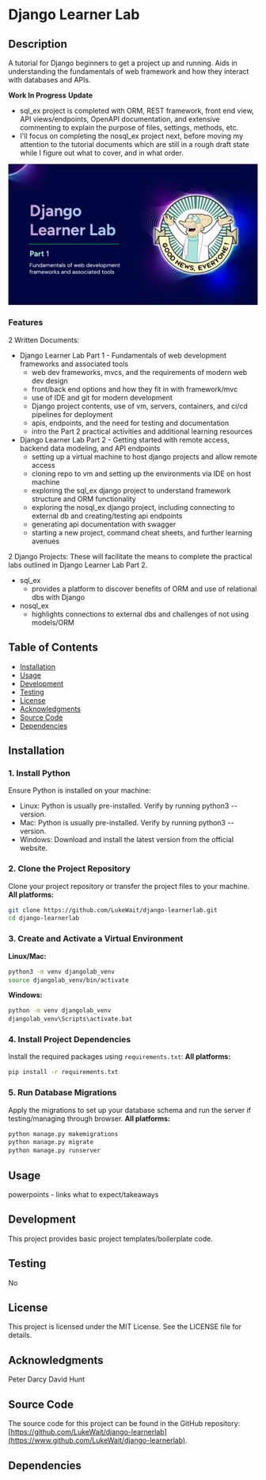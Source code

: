 # Django Learner Lab
## Description
A tutorial for Django beginners to get a project up and running. Aids in understanding the fundamentals of web framework and how they interact with databases and APIs.

**Work In Progress**
**Update**
- sql_ex project is completed with ORM, REST framework, front end view, API views/endpoints, OpenAPI documentation, and extensive commenting to explain the purpose of files, settings, methods, etc.
- I'll focus on completing the nosql_ex project next, before moving my attention to the tutorial documents which are still in a rough draft state while I figure out what to cover, and in what order.

<p align="center">
  <img src="https://github.com/LukeWait/django-learnerlab/raw/main/docs/screenshots/django-learnerlab-titlepage.png" alt="Labs Screenshot" width="700">
</p>

### Features
2 Written Documents:
- Django Learner Lab Part 1 - Fundamentals of web development frameworks and associated tools
  - web dev frameworks, mvcs, and the requirements of modern web dev design
  - front/back end options and how they fit in with framework/mvc
  - use of IDE and git for modern development
  - Django project contents, use of vm, servers, containers, and ci/cd pipelines for deployment
  - apis, endpoints, and the need for testing and documentation
  - intro the Part 2 practical activities and additional learning resources
- Django Learner Lab Part 2 - Getting started with remote access, backend data modeling, and API endpoints
  - setting up a virtual machine to host django projects and allow remote access
  - cloning repo to vm and setting up the environments via IDE on host machine
  - exploring the sql_ex django project to understand framework structure and ORM functionality
  - exploring the nosql_ex django project, including connecting to external db and creating/testing api endpoints
  - generating api documentation with swagger
  - starting a new project, command cheat sheets, and further learning avenues

2 Django Projects:
These will facilitate the means to complete the practical labs outlined in Django Learner Lab Part 2.
- sql_ex
  - provides a platform to discover benefits of ORM and use of relational dbs with Django
- nosql_ex
  - highlights connections to external dbs and challenges of not using models/ORM

## Table of Contents
- [Installation](#installation)
- [Usage](#usage)
- [Development](#development)
- [Testing](#testing)
- [License](#license)
- [Acknowledgments](#acknowledgments)
- [Source Code](#source-code)
- [Dependencies](#dependencies)

## Installation
### 1. Install Python
Ensure Python is installed on your machine:
- Linux: Python is usually pre-installed. Verify by running python3 --version.
- Mac: Python is usually pre-installed. Verify by running python3 --version.
- Windows: Download and install the latest version from the official website.

### 2. Clone the Project Repository
Clone your project repository or transfer the project files to your machine.
**All platforms:**
```sh
git clone https://github.com/LukeWait/django-learnerlab.git
cd django-learnerlab
```

### 3. Create and Activate a Virtual Environment
**Linux/Mac:**
```sh
python3 -m venv djangolab_venv
source djangolab_venv/bin/activate
```

**Windows:**
```sh
python -m venv djangolab_venv
djangolab_venv\Scripts\activate.bat
```

### 4. Install Project Dependencies
Install the required packages using `requirements.txt`:
**All platforms:**
```sh
pip install -r requirements.txt
```

### 5. Run Database Migrations
Apply the migrations to set up your database schema and run the server if testing/managing through browser.
**All platforms:**
```sh
python manage.py makemigrations
python manage.py migrate
python manage.py runserver
```

## Usage
powerpoints - links
what to expect/takeaways

## Development
This project provides basic project templates/boilerplate code.

## Testing
No

## License
This project is licensed under the MIT License. See the LICENSE file for details.

## Acknowledgments
Peter Darcy
David Hunt

## Source Code
The source code for this project can be found in the GitHub repository: [https://github.com/LukeWait/django-learnerlab](https://www.github.com/LukeWait/django-learnerlab).

## Dependencies
